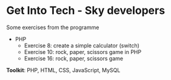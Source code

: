 # Get Into Tech - Sky developers

Some exercises from the programme

- PHP
  - Exercise 8: create a simple calculator (switch)
  - Exercise 10: rock, paper, scissors game in PHP
  - Exercise 16: rock, paper, scissors game


**Toolkit**: PHP, HTML, CSS, JavaScript, MySQL
